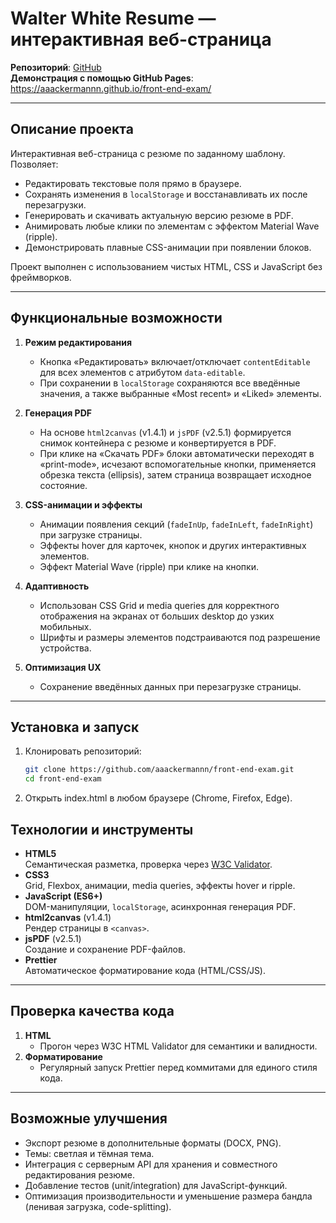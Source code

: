 # Walter White Resume — интерактивная веб-страница

**Репозиторий**: [GitHub](https://github.com/aaackermannn/front-end-exam)  
**Демонстрация с помощью GitHub Pages**: https://aaackermannn.github.io/front-end-exam/

---

## Описание проекта

Интерактивная веб-страница с резюме по заданному шаблону. Позволяет:
- Редактировать текстовые поля прямо в браузере.
- Сохранять изменения в `localStorage` и восстанавливать их после перезагрузки.
- Генерировать и скачивать актуальную версию резюме в PDF.
- Анимировать любые клики по элементам с эффектом Material Wave (ripple).
- Демонстрировать плавные CSS-анимации при появлении блоков.

Проект выполнен с использованием чистых HTML, CSS и JavaScript без фреймворков.

---

## Функциональные возможности

1. **Режим редактирования**  
   - Кнопка «Редактировать» включает/отключает `contentEditable` для всех элементов с атрибутом `data-editable`.
   - При сохранении в `localStorage` сохраняются все введённые значения, а также выбранные «Most recent» и «Liked» элементы.

2. **Генерация PDF**  
   - На основе `html2canvas` (v1.4.1) и `jsPDF` (v2.5.1) формируется снимок контейнера с резюме и конвертируется в PDF.
   - При клике на «Скачать PDF» блоки автоматически переходят в «print-mode», исчезают вспомогательные кнопки, применяется обрезка текста (ellipsis), затем страница возвращает исходное состояние.

3. **CSS-анимации и эффекты**  
   - Анимации появления секций (`fadeInUp`, `fadeInLeft`, `fadeInRight`) при загрузке страницы.
   - Эффекты hover для карточек, кнопок и других интерактивных элементов.
   - Эффект Material Wave (ripple) при клике на кнопки.

4. **Адаптивность**  
   - Использован CSS Grid и media queries для корректного отображения на экранах от больших desktop до узких мобильных.
   - Шрифты и размеры элементов подстраиваются под разрешение устройства.

5. **Оптимизация UX**  
   - Сохранение введённых данных при перезагрузке страницы.

---

## Установка и запуск

1. Клонировать репозиторий:
   ```bash
   git clone https://github.com/aaackermannn/front-end-exam.git
   cd front-end-exam
   
2. Открыть index.html в любом браузере (Chrome, Firefox, Edge).

## Технологии и инструменты

- **HTML5**  
  Семантическая разметка, проверка через [W3C Validator](https://validator.w3.org).
- **CSS3**  
  Grid, Flexbox, анимации, media queries, эффекты hover и ripple.
- **JavaScript (ES6+)**  
  DOM-манипуляции, `localStorage`, асинхронная генерация PDF.
- **html2canvas** (v1.4.1)  
  Рендер страницы в `<canvas>`.
- **jsPDF** (v2.5.1)  
  Создание и сохранение PDF-файлов.
- **Prettier**  
  Автоматическое форматирование кода (HTML/CSS/JS).

---

## Проверка качества кода

1. **HTML**  
   - Прогон через W3C HTML Validator для семантики и валидности.
3. **Форматирование**  
   - Регулярный запуск Prettier перед коммитами для единого стиля кода.

---

## Возможные улучшения

- Экспорт резюме в дополнительные форматы (DOCX, PNG).  
- Темы: светлая и тёмная тема.  
- Интеграция с серверным API для хранения и совместного редактирования резюме.  
- Добавление тестов (unit/integration) для JavaScript-функций.  
- Оптимизация производительности и уменьшение размера бандла (ленивая загрузка, code-splitting).  
